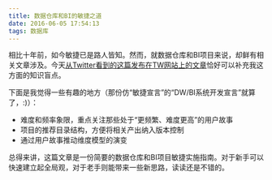 ```yaml
---
title: 数据仓库和BI的敏捷之道
date: 2016-06-05 17:54:13
tags: 数据库
---
```


相比十年前，如今敏捷已是路人皆知。然而，就数据仓库和BI项目来说，却鲜有相关文章涉及。今天[从Twitter看到的这篇发布在TW网站上的文章](https://www.thoughtworks.com/insights/blog/agile-data-warehousing-and-business-intelligence-action)恰好可以补充我这方面的知识盲点。

下面是我觉得一些有趣的地方（那份仿“敏捷宣言”的“DW/BI系统开发宣言”就算了，:)）：

- 难度和频率象限，重点关注那些处于“更频繁、难度更高”的用户故事
- 项目的推荐目录结构，方便将相关产出纳入版本控制
- 通过用户故事推动维度模型的演变

总得来讲，这篇文章是一份简要的数据仓库和BI项目敏捷实施指南。对于新手可以快速建立起全局观，对于老手则能带来一些新思路，读读还是不错的。
